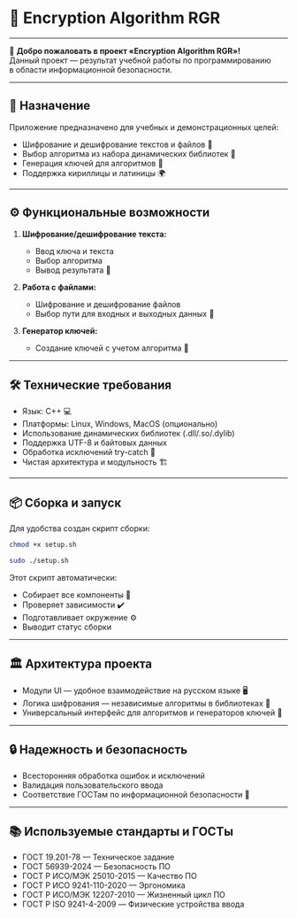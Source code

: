 # 🚀 Encryption Algorithm RGR 

---

👋 **Добро пожаловать в проект «Encryption Algorithm RGR»!**  
Данный проект — результат учебной работы по программированию  
в области информационной безопасности.

---

## 🎯 Назначение

Приложение предназначено для учебных и демонстрационных целей:

- Шифрование и дешифрование текстов и файлов 🔐  
- Выбор алгоритма из набора динамических библиотек 🧩  
- Генерация ключей для алгоритмов 🔑  
- Поддержка кириллицы и латиницы 🌍

---

## ⚙️ Функциональные возможности

1. **Шифрование/дешифрование текста:**  
   - Ввод ключа и текста  
   - Выбор алгоритма  
   - Вывод результата 📝

2. **Работа с файлами:**  
   - Шифрование и дешифрование файлов  
   - Выбор пути для входных и выходных данных 📂

3. **Генератор ключей:**  
   - Создание ключей с учетом алгоритма 🎲

---

## 🛠 Технические требования

- Язык: C++ 💻  
- Платформы: Linux, Windows, MacOS (опционально)  
- Использование динамических библиотек (.dll/.so/.dylib)  
- Поддержка UTF-8 и байтовых данных  
- Обработка исключений try-catch 🚨  
- Чистая архитектура и модульность 🏗️

---

## 📦 Сборка и запуск

Для удобства создан скрипт сборки:

```bash
chmod +x setup.sh
```
```bash
sudo ./setup.sh
```



Этот скрипт автоматически:  
- Собирает все компоненты 🔧  
- Проверяет зависимости ✔️  
- Подготавливает окружение ⚙️  
- Выводит статус сборки

---

## 🏛 Архитектура проекта

- Модули UI — удобное взаимодействие на русском языке 🖥️  
- Логика шифрования — независимые алгоритмы в библиотеках 🔄  
- Универсальный интерфейс для алгоритмов и генераторов ключей 🔐

---

## 🔒 Надежность и безопасность

- Всесторонняя обработка ошибок и исключений  
- Валидация пользовательского ввода  
- Соответствие ГОСТам по информационной безопасности 📜

---

## 📚 Используемые стандарты и ГОСТы

- ГОСТ 19.201-78 — Техническое задание  
- ГОСТ 56939-2024 — Безопасность ПО  
- ГОСТ Р ИСО/МЭК 25010-2015 — Качество ПО  
- ГОСТ Р ИСО 9241-110-2020 — Эргономика  
- ГОСТ Р ИСО/МЭК 12207-2010 — Жизненный цикл ПО  
- ГОСТ Р ISO 9241-4-2009 — Физические устройства ввода  

